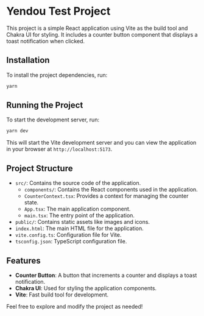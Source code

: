 # Yendou Test Project

This project is a simple React application using Vite as the build tool and Chakra UI for styling. It includes a counter button component that displays a toast notification when clicked.

## Installation

To install the project dependencies, run:

```bash
yarn
```

## Running the Project

To start the development server, run:

```bash
yarn dev
```

This will start the Vite development server and you can view the application in your browser at `http://localhost:5173`.

## Project Structure

- `src/`: Contains the source code of the application.
  - `components/`: Contains the React components used in the application.
  - `CounterContext.tsx`: Provides a context for managing the counter state.
  - `App.tsx`: The main application component.
  - `main.tsx`: The entry point of the application.
- `public/`: Contains static assets like images and icons.
- `index.html`: The main HTML file for the application.
- `vite.config.ts`: Configuration file for Vite.
- `tsconfig.json`: TypeScript configuration file.

## Features

- **Counter Button**: A button that increments a counter and displays a toast notification.
- **Chakra UI**: Used for styling the application components.
- **Vite**: Fast build tool for development.

Feel free to explore and modify the project as needed!
